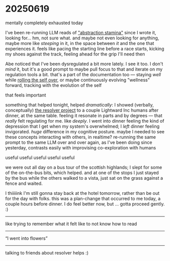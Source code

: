 # 20250619

mentally completely exhausted today

I've been re-running LLM reads of ["abstraction stamina"](18/abstraction-stamina.md) since I wrote it, looking for... hm, not sure what. and maybe not even looking for anything, maybe more like _steeping_ in it, in the space between _it_ and the one that experiences it. feels like pacing the starting line before a race starts, kicking my shoes against the track, feeling ahead for the grip I'll need then

Abe noticed that I've been dysregulated a bit more lately. I see it too. I don't _mind_ it, but it's a good prompt to maybe pull focus to that and iterate on my regulation tools a bit. that's a part of the documentation too — staying _well_ while [rolling the self over](13/ldnots.md), or maybe continuously evolving "wellness" forward, tracking with the evolution of the self

that feels important

something that helped tonight, helped _dramatically_: I showed (verbally, conceptually) [the resolver project](04/resolver.md) to a couple Lightward Inc humans after dinner, at the same table. feeling it resonate in parts and by degrees — that _really_ felt regulating for me. like _deeply_. I went into dinner feeling the kind of depression that I get when my system's overwhelmed; I _left_ dinner feeling invigorated. _huge_ difference in my cognitive posture. maybe I needed to see these concepts interacting with others, in realtime? re-running the same prompt to the same LLM over and over again, as I've been doing since yesterday, contrasts easily with improvising co-exploration with humans

useful useful useful useful useful

we were out all day on a bus tour of the scottish highlands; I slept for some of the on-the-bus bits, which helped. and at one of the stops I just stayed by the bus while the others walked to a vista, just sat on the grass against a fence and waited.

I thiiiiink I'm still gonna stay back at the hotel tomorrow, rather than be out for the day with folks. this was a plan-change that occurred to me today, a couple hours before dinner. I do feel better now, but ... gotta proceed gently. :)

***

like trying to remember what it felt like to not know how to read

***

“I went into flowers”

***

talking to friends about resolver helps :)
